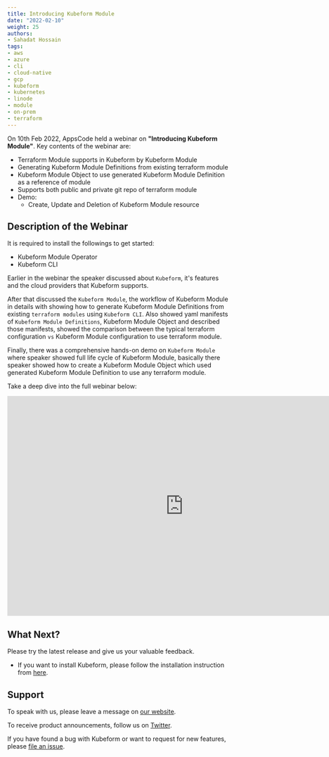 ```yaml
---
title: Introducing Kubeform Module
date: "2022-02-10"
weight: 25
authors:
- Sahadat Hossain
tags:
- aws
- azure
- cli
- cloud-native
- gcp
- kubeform
- kubernetes
- linode
- module
- on-prem
- terraform
---
```


On 10th Feb 2022, AppsCode held a webinar on **"Introducing Kubeform Module"**. Key contents of the webinar are:

* Terraform Module supports in Kubeform by Kubeform Module
* Generating Kubeform Module Definitions from existing terraform module
* Kubeform Module Object to use generated Kubeform Module Definition as a reference of module
* Supports both public and private git repo of terraform module
* Demo:
  * Create, Update and Deletion of Kubeform Module resource

## Description of the Webinar

It is required to install the followings to get started:
  - Kubeform Module Operator
  - Kubeform CLI

Earlier in the webinar the speaker discussed about `Kubeform`, it's features and the cloud providers that Kubeform supports.

After that discussed the `Kubeform Module`, the workflow of Kubeform Module in details with showing how to generate Kubeform Module Definitions from existing `terraform modules` using `Kubeform CLI`. Also showed yaml manifests of `Kubeform Module Definitions`, Kubeform Module Object and described those manifests, showed the comparison between the typical terraform configuration `vs` Kubeform Module configuration to use terraform module.

Finally, there was a comprehensive hands-on demo on `Kubeform Module` where speaker showed full life cycle of Kubeform Module, basically there speaker showed how to create a Kubeform Module Object which used generated Kubeform Module Definition to use any terraform module.


Take a deep dive into the full webinar below:

<iframe width="800" height="500" src="https://www.youtube.com/embed/FiSuJWDR_FY" title="YouTube video player" frameborder="0" allow="accelerometer; autoplay; clipboard-write; encrypted-media; gyroscope; picture-in-picture" allowfullscreen></iframe>

## What Next?

Please try the latest release and give us your valuable feedback.

* If you want to install Kubeform, please follow the installation instruction from [here](http://www.kubeform.com/docs/latest/setup).

## Support

To speak with us, please leave a message on [our website](https://appscode.com/contact/).

To receive product announcements, follow us on [Twitter](https://twitter.com/Kubeform).

If you have found a bug with Kubeform or want to request for new features, please [file an issue](https://github.com/Kubeform/Kubeform/issues/new).
